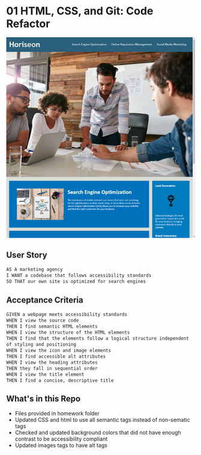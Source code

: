 # 01 HTML, CSS, and Git: Code Refactor

![Image output](./assets/images/ScreenShot.png)

## User Story

```
AS A marketing agency
I WANT a codebase that follows accessibility standards
SO THAT our own site is optimized for search engines
```

## Acceptance Criteria

```
GIVEN a webpage meets accessibility standards
WHEN I view the source code
THEN I find semantic HTML elements 
WHEN I view the structure of the HTML elements
THEN I find that the elements follow a logical structure independent of styling and positioning
WHEN I view the icon and image elements
THEN I find accessible alt attributes
WHEN I view the heading attributes
THEN they fall in sequential order
WHEN I view the title element
THEN I find a concise, descriptive title
```

## What's in this Repo
* Files provided in homework folder
* Updated CSS and html to use all semantic tags instead of non-sematic tags
* Checked and updated background colors that did not have enough contrast to be accessibility compliant
* Updated images tags to have alt tags





